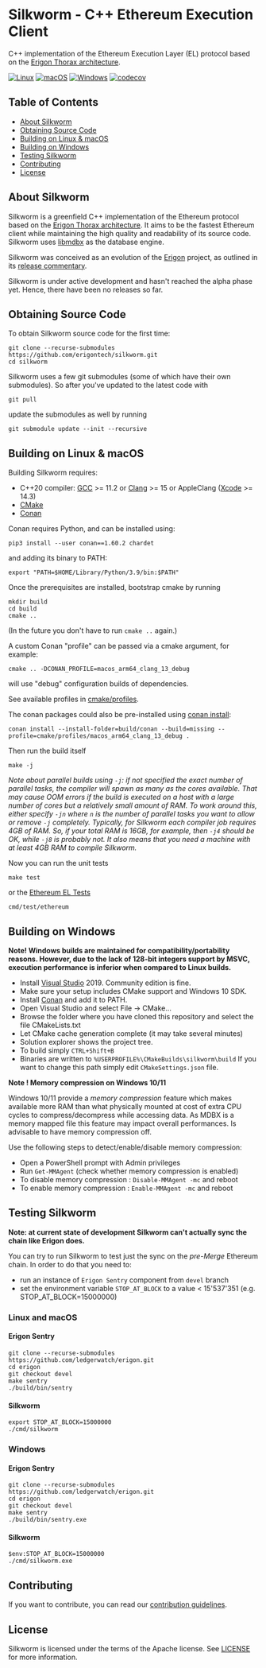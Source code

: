 # Silkworm - C++ Ethereum Execution Client

C++ implementation of the Ethereum Execution Layer (EL) protocol based on the [Erigon Thorax architecture].

[![Linux](https://circleci.com/gh/erigontech/silkworm.svg?style=shield)](https://circleci.com/gh/erigontech/silkworm)
[![macOS](https://github.com/erigontech/silkworm/actions/workflows/macOS.yml/badge.svg)](https://github.com/erigontech/silkworm/actions/workflows/macOS.yml)
[![Windows](https://github.com/erigontech/silkworm/actions/workflows/windows.yml/badge.svg)](https://github.com/erigontech/silkworm/actions/workflows/windows.yml)
[![codecov](https://codecov.io/gh/erigontech/silkworm/graph/badge.svg?token=89IPVJGR4Q)](https://codecov.io/gh/erigontech/silkworm)

## Table of Contents

- [About Silkworm](#about)
- [Obtaining Source Code](#source-code)
- [Building on Linux & macOS](#build-on-unix)
- [Building on Windows](#build-on-windows)
- [Testing Silkworm](#testing)
- [Contributing](#contributing)
- [License](#license)


<a name="about"></a>
## About Silkworm

Silkworm is a greenfield C++ implementation of the Ethereum protocol based on the [Erigon Thorax architecture].
It aims to be the fastest Ethereum client while maintaining the high quality and readability of its source code.
Silkworm uses [libmdbx] as the database engine.

Silkworm was conceived as an evolution of the [Erigon] project,
as outlined in its [release commentary](https://ledgerwatch.github.io/turbo_geth_release.html#Licence-and-language-migration-plan-out-of-scope-for-the-release).

Silkworm is under active development and hasn't reached the alpha phase yet.
Hence, there have been no releases so far.


<a name="source-code"></a>
## Obtaining Source Code

To obtain Silkworm source code for the first time:
```
git clone --recurse-submodules https://github.com/erigontech/silkworm.git
cd silkworm
```

Silkworm uses a few git submodules (some of which have their own submodules).
So after you've updated to the latest code with
```
git pull
```
update the submodules as well by running
```
git submodule update --init --recursive
```


<a name="build-on-unix"></a>
## Building on Linux & macOS

Building Silkworm requires:
* C++20 compiler: [GCC](https://www.gnu.org/software/gcc/) >= 11.2 or [Clang](https://clang.llvm.org/) >= 15
or AppleClang ([Xcode](https://developer.apple.com/xcode/) >= 14.3)
* [CMake](https://cmake.org)
* [Conan](https://conan.io)

Conan requires Python, and can be installed using:

    pip3 install --user conan==1.60.2 chardet

and adding its binary to PATH:

    export "PATH=$HOME/Library/Python/3.9/bin:$PATH"


Once the prerequisites are installed, bootstrap cmake by running
```
mkdir build
cd build
cmake ..
```
(In the future you don't have to run `cmake ..` again.)


A custom Conan "profile" can be passed via a cmake argument, for example: 

    cmake .. -DCONAN_PROFILE=macos_arm64_clang_13_debug

will use "debug" configuration builds of dependencies.

See available profiles in [cmake/profiles](cmake/profiles).

The conan packages could also be pre-installed using [conan install](https://docs.conan.io/1/reference/commands/consumer/install.html):

    conan install --install-folder=build/conan --build=missing --profile=cmake/profiles/macos_arm64_clang_13_debug .


Then run the build itself
```
make -j
```
_Note about parallel builds using `-j`: if not specified the exact number of parallel tasks, the compiler will spawn as many
as the cores available. That may cause OOM errors if the build is executed on a host with a large number of cores but a relatively
small amount of RAM. To work around this, either specify `-jn` where `n` is the number of parallel tasks you want to allow or
remove `-j` completely. Typically, for Silkworm each compiler job requires 4GB of RAM. So, if your total RAM is 16GB, for example,
then `-j4` should be OK, while `-j8` is probably not. It also means that you need a machine with at least 4GB RAM to compile Silkworm._

Now you can run the unit tests
```
make test
```
or the [Ethereum EL Tests]
```
cmd/test/ethereum
```


<a name="build-on-windows"></a>
## Building on Windows

**Note! Windows builds are maintained for compatibility/portability reasons. However, due to the lack of 128-bit integers support by MSVC, execution performance is inferior when compared to Linux builds.**
* Install [Visual Studio] 2019. Community edition is fine.
* Make sure your setup includes CMake support and Windows 10 SDK.
* Install [Conan](https://conan.io) and add it to PATH.
* Open Visual Studio and select File -> CMake...
* Browse the folder where you have cloned this repository and select the file CMakeLists.txt
* Let CMake cache generation complete (it may take several minutes)
* Solution explorer shows the project tree.
* To build simply `CTRL+Shift+B`
* Binaries are written to `%USERPROFILE%\CMakeBuilds\silkworm\build` If you want to change this path simply edit `CMakeSettings.json` file.

**Note ! Memory compression on Windows 10/11**

Windows 10/11 provide a _memory compression_ feature which makes available more RAM than what physically mounted at cost of extra CPU cycles to compress/decompress while accessing data. As MDBX is a memory mapped file this feature may impact overall performances. Is advisable to have memory compression off.

Use the following steps to detect/enable/disable memory compression:
* Open a PowerShell prompt with Admin privileges
* Run `Get-MMAgent` (check whether memory compression is enabled)
* To disable memory compression : `Disable-MMAgent -mc` and reboot
* To enable memory compression : `Enable-MMAgent -mc` and reboot


<a name="testing"></a>
## Testing Silkworm

**Note: at current state of development Silkworm can't actually sync the chain like Erigon does.**

You can try to run Silkworm to test just the sync on the *pre-Merge* Ethereum chain. In order to do that you need to:

- run an instance of `Erigon Sentry` component from `devel` branch
- set the environment variable `STOP_AT_BLOCK` to a value < 15'537'351 (e.g. STOP_AT_BLOCK=15000000)

### Linux and macOS

#### Erigon Sentry
```
git clone --recurse-submodules https://github.com/ledgerwatch/erigon.git
cd erigon
git checkout devel
make sentry
./build/bin/sentry
```

#### Silkworm
```
export STOP_AT_BLOCK=15000000
./cmd/silkworm
```

### Windows

#### Erigon Sentry
```
git clone --recurse-submodules https://github.com/ledgerwatch/erigon.git
cd erigon
git checkout devel
make sentry
./build/bin/sentry.exe
```

#### Silkworm
```
$env:STOP_AT_BLOCK=15000000
./cmd/silkworm.exe
```


<a name="contributing"></a>
## Contributing

If you want to contribute, you can read our [contribution guidelines](docs/CONTRIBUTING.md).


<a name="license"></a>
## License

Silkworm is licensed under the terms of the Apache license.
See [LICENSE](LICENSE) for more information.


[Ethereum EL Tests]: https://github.com/ethereum/tests
[Erigon]: https://github.com/ledgerwatch/erigon
[Erigon Thorax architecture]: https://github.com/ledgerwatch/interfaces/blob/master/_docs/README.md
[GMP]: http://gmplib.org
[libmdbx]: https://github.com/erthink/libmdbx
[staged sync]: https://github.com/ledgerwatch/erigon/blob/devel/eth/stagedsync/README.md
[Visual Studio]: https://www.visualstudio.com/downloads
[Yellow Paper]: https://ethereum.github.io/yellowpaper/paper.pdf
